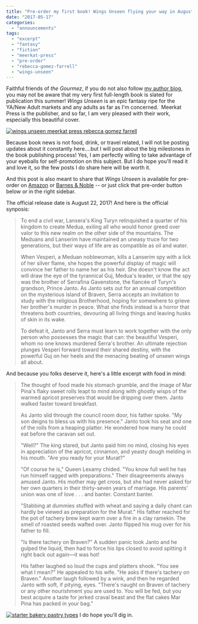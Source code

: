 ```yaml
---
title: "Pre-order my first book! Wings Unseen flying your way in August."
date: "2017-05-17"
categories:
  - "announcements"
tags:
  - "excerpt"
  - "fantasy"
  - "fiction"
  - "meerkat-press"
  - "pre-order"
  - "rebecca-gomez-farrell"
  - "wings-unseen"
---
```


Faithful friends of _the Gourmez_, if you do not also follow [my author blog](http://rebeccagomezfarrell.com), you may not be aware that my very first full-length book is slated for publication this summer! _Wings Unseen_ is an epic fantasy ripe for the YA/New Adult markets and any adults as far as I'm concerned.  Meerkat Press is the publisher, and so far, I am very pleased with their work, especially this beautiful cover.

[![wings unseen meerkat press rebecca gomez farrell](http://s3.amazonaws.com/thegourmez-wpmedia/2017/05/WIngsUnseenFlyer-338x500.jpg)](http://s3.amazonaws.com/thegourmez-wpmedia/2017/05/WIngsUnseenFlyer.jpg)

Because book news is not food, drink, or travel related, I will not be posting updates about it constantly here....but I will post about the big milestones in the book publishing process! Yes, I am perfectly willing to take advantage of your eyeballs for self-promotion on this subject. But I do hope you'll read it and love it, so the few posts I do share here will be worth it.

And this post is also meant to share that _Wings Unseen_ is available for pre-order on [Amazon](https://www.amazon.com/Wings-Unseen-Rebecca-Gomez-Farrell/dp/1946154008/ref=sr_1_1?ie=UTF8&qid=1494907396&sr=8-1&keywords=wings+unseen) or [Barnes & Noble](http://www.barnesandnoble.com/w/wings-unseen-rebecca-gomez-farrell/1126061986?ean=9781946154002) -- or just click that pre-order button below or in the right sidebar.

The official release date is August 22, 2017! And here is the official synposis:

> To end a civil war, Lansera's King Turyn relinquished a quarter of his kingdom to create Medua, exiling all who would honor greed over valor to this new realm on the other side of the mountains. The Meduans and Lanserim have maintained an uneasy truce for two generations, but their ways of life are as compatible as oil and water.
>
> When Vesperi, a Meduan noblewoman, kills a Lanserim spy with a lick of her silver flame, she hopes the powerful display of magic will convince her father to name her as his heir. She doesn't know the act will draw the eye of the tyrannical Guj, Medua's leader, or that the spy was the brother of Serrafina Gavenstone, the fiancèe of Turyn's grandson, Prince Janto. As Janto sets out for an annual competition on the mysterious island of Braven, Serra accepts an invitation to study with the religious Brotherhood, hoping for somewhere to grieve her brother's murder in peace. What she finds instead is a horror that threatens both countries, devouring all living things and leaving husks of skin in its wake.
>
> To defeat it, Janto and Serra must learn to work together with the only person who possesses the magic that can: the beautiful Vesperi, whom no one knows murdered Serra's brother. An ultimate rejection plunges Vesperi forward toward their shared destiny, with the powerful Guj on her heels and the menacing beating of unseen wings all about.

And because you folks deserve it, here's a little excerpt with food in mind:

> The thought of food made his stomach grumble, and the image of Mar Pina's flaky sweet rolls leapt to mind along with ghostly wisps of the warmed apricot preserves that would be dripping over them. Janto walked faster toward breakfast.
>
> As Janto slid through the council room door, his father spoke. "My son deigns to bless us with his presence." Janto took his seat and one of the rolls from a heaping platter. He wondered how many he could eat before the caravan set out.
>
> "Well?" The king stared, but Janto paid him no mind, closing his eyes in appreciation of the apricot, cinnamon, and yeasty dough melding in his mouth. "Are you ready for your Murat?"
>
> "Of course he is," Queen Lexamy chided. "You know full well he has run himself ragged with preparations." Their disagreements always amused Janto. His mother may get cross, but she had never asked for her own quarters in their thirty-seven years of marriage. His parents' union was one of love . . . and banter. Constant banter.
>
> "Stabbing at dummies stuffed with wheat and saying a daily chant can hardly be viewed as preparation for the Murat." His father reached for the pot of tachery brew kept warm over a fire in a clay ramekin. The smell of roasted seeds wafted over. Janto flipped his mug over for his father to fill.
>
> "Is there tachery on Braven?" A sudden panic took Janto and he gulped the liquid, then had to force his lips closed to avoid spitting it right back out again—it was hot!
>
> His father laughed so loud the cups and platters shook. "You see what I mean?" He appealed to his wife. "He asks if there's tachery on Braven." Another laugh followed by a wink, and then he regarded Janto with soft, if pitying, eyes. "There's naught on Braven of tachery or any other nourishment you are used to. You will be fed, but you best acquire a taste for jerked craval beast and the flat cakes Mar Pina has packed in your bag."




<div class="caption">

[![starter bakery pastry types](http://s3.amazonaws.com/thegourmez-wpmedia/2017/05/Starter-Bakery-23-500x441.jpg)](http://s3.amazonaws.com/thegourmez-wpmedia/2017/05/Starter-Bakery-23.jpg) I do hope you'll dig in.</div>

